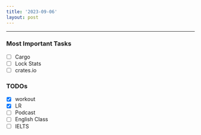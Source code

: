```yaml
---
title: '2023-09-06'
layout: post
---
```


---

### Most Important Tasks

- [ ] Cargo
- [ ] Lock Stats
- [ ] crates.io

### TODOs

- [x] workout
- [x] LR
- [ ] Podcast
- [ ] English Class
- [ ] IELTS
